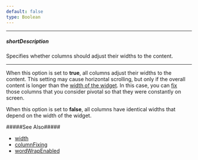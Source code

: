 ```yaml
---
default: false
type: Boolean
---
```

---
##### shortDescription
Specifies whether columns should adjust their widths to the content.

---
When this option is set to **true**, all columns adjust their widths to the content. This setting may cause horizontal scrolling, but only if the overall content is longer than the [width of the widget](/api-reference/10%20UI%20Widgets/DOMComponent/1%20Configuration/width.md '{basewidgetpath}/Configuration/#width'). In this case, you can [fix](/api-reference/10%20UI%20Widgets/GridBase/1%20Configuration/columnFixing '{basewidgetpath}/Configuration/columnFixing/') those columns that you consider pivotal so that they were constantly on screen.

When this option is set to **false**, all columns have identical widths that depend on the width of the widget.

#####See Also#####
- [width](/api-reference/10%20UI%20Widgets/DOMComponent/1%20Configuration/width.md '{basewidgetpath}/Configuration/#width')
- [columnFixing](/api-reference/10%20UI%20Widgets/GridBase/1%20Configuration/columnFixing '{basewidgetpath}/Configuration/columnFixing/')
- [wordWrapEnabled](/api-reference/10%20UI%20Widgets/GridBase/1%20Configuration/wordWrapEnabled.md '{basewidgetpath}/Configuration/#wordWrapEnabled')
